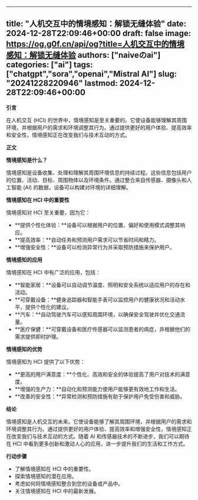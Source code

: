 
---
title: "人机交互中的情境感知：解锁无缝体验"
date: 2024-12-28T22:09:46+00:00
draft: false
image: https://og.g0f.cn/api/og?title=人机交互中的情境感知：解锁无缝体验
authors: ["naiveのai"]
categories: ["ai"]
tags: ["chatgpt","sora","openai","Mistral AI"]
slug: "20241228220946"
lastmod: 2024-12-28T22:09:46+00:00
---
**引言**

在人机交互 (HCI) 的世界中，情境感知是至关重要的。它使设备能够理解其周围环境，并根据用户的需求和环境调整其行为。通过提供更好的用户体验、提高效率和安全性，情境感知正在改变我们与技术互动的方式。

**正文**

**情境感知是什么？**

情境感知是设备收集、处理和理解其周围环境信息的持续过程。这些信息包括用户的位置、活动、目标、周围物体以及环境条件。通过整合来自传感器、摄像头和人工智能 (AI) 的数据，设备可以构建对环境的详细理解。

**情境感知在 HCI 中的重要性**

情境感知对 HCI 至关重要，因为它：

* **提供个性化体验：**设备可以根据用户的位置、偏好和使用模式调整其响应。
* **提高效率：**自动任务和预测用户需求可以节省时间和精力。
* **增强安全性：**设备可以检测异常行为并采取预防措施来保护用户。

**情境感知的应用**

情境感知在 HCI 中有广泛的应用，包括：

* **智能家居：**设备可以自动调节温度、照明和安全系统以适应用户的存在和活动。
* **可穿戴设备：**健身追踪器和智能手表可以监控用户的健康状况和活动水平，提供个性化的建议。
* **汽车：**自动驾驶汽车可以感知周围环境，以确保安全驾驶并优化交通流量。
* **医疗保健：**可穿戴设备和医疗传感器可以监测患者的病症，并根据他们的需求提供即时护理。

**情境感知的优势**

情境感知为 HCI 提供了以下优势：

* **更高的用户满意度：**个性化、高效和安全的体验提高了用户对技术的满意度。
* **增强的生产力：**自动化和预测能力使用户能够更有效地工作和生活。
* **改善的安全性：**异常检测和预防措施有助于保护用户免受伤害和威胁。

**结论**

情境感知是人机交互的未来。它使设备能够了解其周围环境，并根据用户的需求和环境调整其行为。通过提供更好的用户体验、提高效率和增强安全性，情境感知正在改变我们与技术互动的方式。随着 AI 和传感器技术的不断进步，我们可以期待在 HCI 中看到更多创新和激动人心的应用，进一步提升我们的生活和工作方式。

**行动步骤**

* 了解情境感知在 HCI 中的重要性。
* 探索情境感知的潜在应用。
* 考虑如何将情境感知整合到您的设备或产品中。
* 关注情境感知在 HCI 中的最新发展。